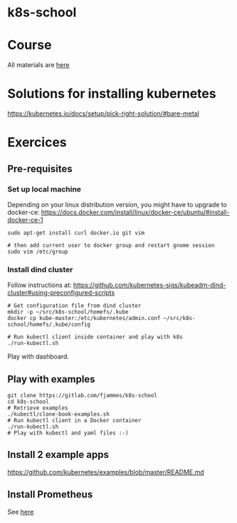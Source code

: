 # k8s-school

# Course

All materials are [here](https://drive.google.com/open?id=0B-VJpOQeezDjZktuTnlEMEpGMUU)

# Solutions for installing kubernetes

https://kubernetes.io/docs/setup/pick-right-solution/#bare-metal

# Exercices

## Pre-requisites

### Set up local machine

Depending on your linux distribution version, you might have to upgrade to docker-ce:
https://docs.docker.com/install/linux/docker-ce/ubuntu/#install-docker-ce-1

```shell
sudo apt-get install curl docker.io git vim

# then add current user to docker group and restart gnome session
sudo vim /etc/group
```

### Install dind cluster

Follow instructions at: https://github.com/kubernetes-sigs/kubeadm-dind-cluster#using-preconfigured-scripts

```shell
# Get configuration file from dind cluster
mkdir -p ~/src/k8s-school/homefs/.kube
docker cp kube-master:/etc/kubernetes/admin.conf ~/src/k8s-school/homefs/.kube/config

# Run kubectl client inside container and play with k8s
./run-kubectl.sh
```

Play with dashboard.

## Play with examples

```shell
git clone https://gitlab.com/fjammes/k8s-school
cd k8s-school
# Retrieve examples
./kubectl/clone-book-examples.sh
# Run kubectl client in a Docker container
./run-kubectl.sh
# Play with kubectl and yaml files :-)
```

## Install 2 example apps
https://github.com/kubernetes/examples/blob/master/README.md

## Install Prometheus

See [here](./monitoring)
